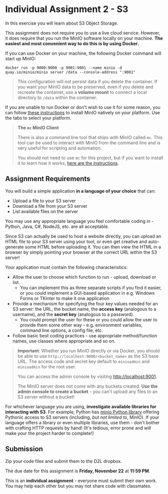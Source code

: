 # Individual Assignment 2 - S3

In this exercise you will learn about S3 Object Storage.

This assignment does not require you to use a live cloud service. However, it does require that you run the MinIO software locally on your machine. **The easiest and most convenient way to do this is by using Docker.** 

If you can use Docker on your machine, the following Docker command will start up MinIO:

    docker run -p 9000:9000 -p 9001:9001 --name minio -d quay.io/minio/minio server /data --console-address ":9001"

> This configuration will not persist data if you delete the container. If you want your MinIO data to be preserved, even if you delete and recreate the container, use a **volume mount** to connect a local directory to `/data` within the container.

If you are unable to run Docker or don't wish to use it for some reason, you can follow [these instructions](https://min.io/docs/minio/windows/index.html) to install MinIO natively on your platform. Use the tabs to select your platform.

> **The `mc` MinIO Client**
>
> There is also a command line tool that ships with MinIO called `mc`. This tool can be used to interact with MinIO from the command line and is very useful for scripting and automation.
>
> You should not need to use `mc` for this project, but if you want to install it to learn how it works, [here are the instructions](https://min.io/docs/minio/linux/reference/minio-mc.html).

## Assignment Requirements

You will build a simple application **in a language of your choice** that can:

* Upload a file to your S3 server
* Download a file from your S3 server
* List available files on the server

You may use any appropriate language you feel comfortable coding in - Python, Java, C#, NodeJS, etc. are all acceptable.

Since S3 can actually be used to host a website directly, you can upload an HTML file to your S3 server using your tool, or even get creative and auto-generate some HTML before uploading it. You can then view the HTML in a browser by simply pointing your browser at the correct URL within the S3 server!

Your application must contain the following characteristics:

* Allow the user to choose which function to run - upload, download or list. 
  * You can implement this as three separate scripts if you find it easier, or you could implement a GUI-based application in e.g. Windows Forms or TKinter to make it one application
* Provide a mechanism for specifying the four key values needed for an S3 server: the URL, the bucket name, the **access key** (analogous to a username), and the **secret key** (analogous to a password).
  * You could prompt the user for these or you could allow the user to provide them some other way - e.g. environment variables, command line options, a config file, etc.
* Follow basic best coding practices - use appropriate method/function names, use classes where appropriate and so on.

> **Important**: Whether you run MinIO directly or via Docker, you should be able to use `http://localhost:9000/<bucket_name>` as the S3 base URL. The access code and secret key default to `minioadmin` and `minioadmin` for the root user.
>
> You can access the admin console by visiting <http://localhost:9001>.
>
> The MinIO server does not come with any buckets created. **Use the admin console to create a bucket** - you can't upload any files to an S3 server without a bucket!

For whichever language you are using, **investigate available libraries for interacting with S3**. For example, Python has [minio Python library](https://min.io/docs/minio/linux/developers/python/minio-py.html) offering Pythonic access to S3 servers (including, *but not limited to*, MinIO). If your language offers a library or even multiple libraries, use them - don't bother with crafting HTTP requests by hand! (It's tedious, error prone and will make your the project harder to complete!)

## Submission

Zip your code files and submit them to the D2L dropbox.

The due date for this assignment is **Friday, November 22** at **11:59 PM**.

This is an **individual assignment** - everyone must submit their own work. You may help each other but you may not share code with classmates.

